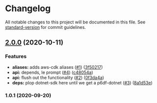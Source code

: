 # Changelog

All notable changes to this project will be documented in this file. See [standard-version](https://github.com/conventional-changelog/standard-version) for commit guidelines.

## [2.0.0](https://github.com/p6m7g8/p6df-awscdk/compare/v1.0.1...v2.0.0) (2020-10-11)


### Features

* **aliases:** adds aws-cdk aliases ([#1](https://github.com/p6m7g8/p6df-awscdk/issues/1)) ([3f50217](https://github.com/p6m7g8/p6df-awscdk/commit/3f50217a31b8bbc3fcf2420e9616e8630270a7fc))
* **api:** depends, le prompt ([#4](https://github.com/p6m7g8/p6df-awscdk/issues/4)) ([c48054a](https://github.com/p6m7g8/p6df-awscdk/commit/c48054a703af132c3aebf90c6c5efd0848d527ba))
* **api:** flush out the functionality ([#2](https://github.com/p6m7g8/p6df-awscdk/issues/2)) ([0f3da4a](https://github.com/p6m7g8/p6df-awscdk/commit/0f3da4a8ae6eb1b36bf941b40d7ccc90f443f539))
* **deps:** plop dotnet-sdk here until we get a p6df-dotnet ([#3](https://github.com/p6m7g8/p6df-awscdk/issues/3)) ([8a1d53e](https://github.com/p6m7g8/p6df-awscdk/commit/8a1d53e4b4fd3682fa49bc63f69b1aa72034e08b))

### 1.0.1 (2020-09-20)
